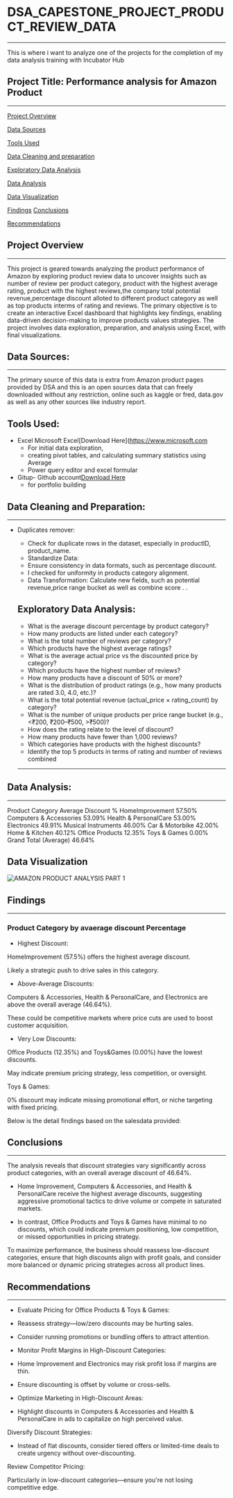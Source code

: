 # DSA_CAPESTONE_PROJECT_PRODUCT_REVIEW_DATA
---
This is where i want to analyze one of the projects for the completion of my data analysis training with Incubator Hub

## Project Title: Performance analysis for Amazon Product
---

[Project Overview](#project-overview)

[Data Sources](#data-sources)

[Tools Used](#tools-used)

[Data Cleaning and preparation](#data-cleaning-and-preparation)

[Exploratory Data Analysis](#exploratory-data-analysis)

[Data Analysis](#data-analysis)

[Data Visualization](#data-visualization)

[Findings](#findings)
[Conclusions](conclusions)

[Recommendations](recommendations)

## Project Overview
---
This project is geared towards analyzing  the product performance of Amazon by exploring product review data to uncover insights such as number of review per product category, product with the highest average rating, product with the highest reviews,the company total potential revenue,percentage discount alloted to different product category as well as top products interms of rating and reviews. The primary objective is to create an interactive Excel dashboard that highlights key findings, enabling data-driven decision-making to improve products values strategies. The project involves data exploration, preparation, and analysis using Excel, with final visualizations.


## Data Sources:
---

The primary source of this data is extra from Amazon product pages provided by DSA and this is an open sources data that can freely downloaded without any restriction, online such as kaggle or fred, data.gov as well as any other sources like industry report.



## Tools Used:
 - Excel Microsoft Excel[Download Here](https://www.microsoft.com
     - For initial data exploration, 
     - creating pivot tables, 
       and calculating summary statistics using Average 
     - Power query editor and excel formular
 - Gitup- Github account[Download Here](https://www.github.com)
     - for portfolio building
  
 ## Data Cleaning and Preparation:
---
- Duplicates remover:
   - Check for duplicate rows in the dataset, especially in productID, product_name.
   - Standardize Data:
   - Ensure consistency in data formats, such as percentage discount.
   - I checked for uniformity in products category alignment.
   - Data Transformation: Calculate new fields, such as potential revenue,price range bucket as well as combine score  .
     .
 
  ## Exploratory Data Analysis:

  
  - What is the average discount percentage by product category?
  - How many products are listed under each category?
  - What is the total number of reviews per category?
  - Which products have the highest average ratings?
  - What is the average actual price vs the discounted price by category?
  - Which products have the highest number of reviews?
  - How many products have a discount of 50% or more?
  - What is the distribution of product ratings (e.g., how many products are rated 3.0,
    4.0, etc.)?
  - What is the total potential revenue (actual_price × rating_count) by category?
  - What is the number of unique products per price range bucket (e.g., <₹200,
    ₹200–₹500, >₹500)?
  - How does the rating relate to the level of discount?
  - How many products have fewer than 1,000 reviews?
  - Which categories have products with the highest discounts?
  - Identify the top 5 products in terms of rating and number of reviews combined 
  ---
  

## Data Analysis:
---

Product Category	       Average Discount %
HomeImprovement	         57.50%
Computers & Accessories	 53.09%
Health & PersonalCare	   53.00%
Electronics	             49.91%
Musical Instruments      	46.00%
Car & Motorbike	          42.00%
Home & Kitchen	           40.12%
Office Products	          12.35%
Toys & Games	             0.00%
Grand Total (Average)    	46.64%


## Data Visualization


![AMAZON PRODUCT ANALYSIS PART 1](https://github.com/user-attachments/assets/e4da4189-acc5-4196-ab7f-02283db40e0f)


## Findings
---
### Product Category by avaerage discount Percentage


- Highest Discount:

HomeImprovement (57.5%) offers the highest average discount.

Likely a strategic push to drive sales in this category.

- Above-Average Discounts:

Computers & Accessories, Health & PersonalCare, and Electronics are above the overall average (46.64%).

These could be competitive markets where price cuts are used to boost customer acquisition.

- Very Low Discounts:

Office Products (12.35%) and Toys&Games (0.00%) have the lowest discounts.

May indicate premium pricing strategy, less competition, or oversight.

Toys & Games:

0% discount may indicate missing promotional effort, or niche targeting with fixed pricing.

Below is the detail findings based on the salesdata provided:

## Conclusions
---
The analysis reveals that discount strategies vary significantly across product categories, with an overall average discount of 46.64%.

- Home Improvement, Computers & Accessories, and Health & PersonalCare receive the highest average discounts, suggesting aggressive promotional tactics to drive volume or compete in saturated markets.

- In contrast, Office Products and Toys & Games have minimal to no discounts, which could indicate premium positioning, low competition, or missed opportunities in pricing strategy.

To maximize performance, the business should reassess low-discount categories, ensure that high discounts align with profit goals, and consider more balanced or dynamic pricing strategies across all product lines.


## Recommendations
---
- Evaluate Pricing for Office Products & Toys & Games:

- Reassess strategy—low/zero discounts may be hurting sales.

- Consider running promotions or bundling offers to attract attention.

- Monitor Profit Margins in High-Discount Categories:

- Home Improvement and Electronics may risk profit loss if margins are thin.

- Ensure discounting is offset by volume or cross-sells.

- Optimize Marketing in High-Discount Areas:

- Highlight discounts in Computers & Accessories and Health & PersonalCare in ads to capitalize on high perceived value.

Diversify Discount Strategies:

- Instead of flat discounts, consider tiered offers or limited-time deals to create urgency without over-discounting.

Review Competitor Pricing:

Particularly in low-discount categories—ensure you're not losing competitive edge.

